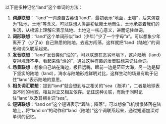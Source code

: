 以下是多种记忆“land”这个单词的方法：
1. **词源联想**： “land”一词源自古英语“land”，最初表示“地面，土壤”，后来演变为“陆地，土地”等含义。可以联想人类最初依赖土地而生，土地承载着我们的生活，从根源上理解它表示陆地、土地这一核心意义，进而记住单词。
2. **词形联想**：“land”这个单词形似“lad（少年）”少了一个字母“a”。可以想象少年离开了（少了a）自己熟悉的陆地，去远方闯荡，这样就把“land（陆地）”的词形和词义联系起来。
3. **发音联想**：“land”发音类似“烂的”。可以联想在恶劣环境下，这片陆地（land）变得坑洼不平，看起来像“烂的”，通过这种有趣的发音联想来记住单词。
4. **场景联想**：想象自己站在海边，极目远眺，眼前一边是茫茫大海，另一边是脚下坚实的陆地（land），海水与陆地形成鲜明对比，这样生动的场景有助于记住“land”表示陆地的意思。
5. **相关词汇联想**：提到“land”就会想到与之相关的“sea（海洋）”，二者是地球表面不同的地貌，相互对立又相互依存。记住这种关联，有助于同时记住“land”以及其相关词“sea”。
6. **短语联想**：“land on”这个短语表示“着陆；降落”。可以想象飞机慢慢降落在陆地上，将“land on”的动作和“land（陆地）”这个词联系起来，通过短语加深对单词的记忆。 